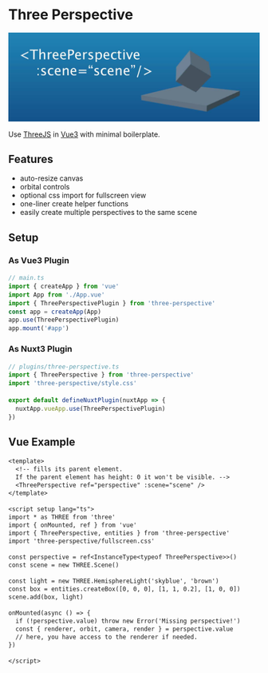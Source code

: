 # Three Perspective

![](https://github.com/mablay/three-perspective/blob/5a4a5b4d0506fd4f32aa9d3877bbaf7f2fe27b95/hero.jpg)

Use [ThreeJS](https://threejs.org) in [Vue3](https://vuejs.org) with minimal boilerplate.

## Features

* auto-resize canvas
* orbital controls
* optional css import for fullscreen view
* one-liner create helper functions
* easily create multiple perspectives to the same scene

## Setup

### As Vue3 Plugin

```ts
// main.ts
import { createApp } from 'vue'
import App from './App.vue'
import { ThreePerspectivePlugin } from 'three-perspective'
const app = createApp(App)
app.use(ThreePerspectivePlugin)
app.mount('#app')
```

### As Nuxt3 Plugin

```ts
// plugins/three-perspective.ts
import { ThreePerspective } from 'three-perspective'
import 'three-perspective/style.css'

export default defineNuxtPlugin(nuxtApp => {
  nuxtApp.vueApp.use(ThreePerspectivePlugin)
})
```

## Vue Example

```vue
<template>
  <!-- fills its parent element.
  If the parent element has height: 0 it won't be visible. -->
  <ThreePerspective ref="perspective" :scene="scene" />
</template>

<script setup lang="ts">
import * as THREE from 'three'
import { onMounted, ref } from 'vue'
import { ThreePerspective, entities } from 'three-perspective'
import 'three-perspective/fullscreen.css'

const perspective = ref<InstanceType<typeof ThreePerspective>>()
const scene = new THREE.Scene()

const light = new THREE.HemisphereLight('skyblue', 'brown')
const box = entities.createBox([0, 0, 0], [1, 1, 0.2], [1, 0, 0])
scene.add(box, light)

onMounted(async () => {
  if (!perspective.value) throw new Error('Missing perspective!')
  const { renderer, orbit, camera, render } = perspective.value
  // here, you have access to the renderer if needed.
})

</script>
```
